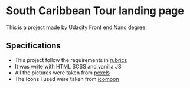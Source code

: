 # South Caribbean Tour landing page

This is a project made by Udacity Front end Nano degree.

## Specifications

- This project follow the requirements in [rubrics]
- It was write with HTML SCSS and vanilla JS
- All the pictures were taken from [pexels]
- The Icons I used were taken from [icomoon]

[pexels]: https://www.pexels.com/es-es/
[icomoon]: https://icomoon.io/
[rubrics]: https://review.udacity.com/#!/rubrics/2658/view
